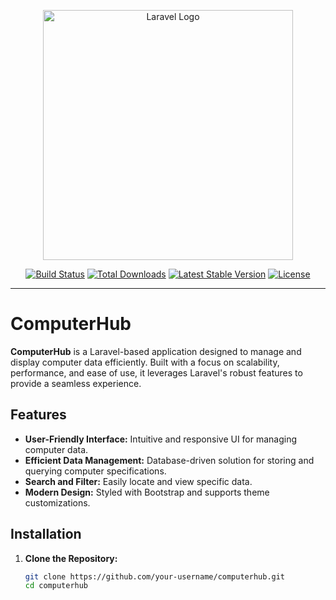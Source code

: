<p align="center">
    <a href="https://laravel.com" target="_blank">
        <img src="https://raw.githubusercontent.com/laravel/art/master/logo-lockup/5%20SVG/2%20CMYK/1%20Full%20Color/laravel-logolockup-cmyk-red.svg" width="400" alt="Laravel Logo">
    </a>
</p>

<p align="center">
    <a href="https://github.com/laravel/framework/actions"><img src="https://github.com/laravel/framework/workflows/tests/badge.svg" alt="Build Status"></a>
    <a href="https://packagist.org/packages/laravel/framework"><img src="https://img.shields.io/packagist/dt/laravel/framework" alt="Total Downloads"></a>
    <a href="https://packagist.org/packages/laravel/framework"><img src="https://img.shields.io/packagist/v/laravel/framework" alt="Latest Stable Version"></a>
    <a href="https://packagist.org/packages/laravel/framework"><img src="https://img.shields.io/packagist/l/laravel/framework" alt="License"></a>
</p>

---

# ComputerHub

**ComputerHub** is a Laravel-based application designed to manage and display computer data efficiently. Built with a focus on scalability, performance, and ease of use, it leverages Laravel's robust features to provide a seamless experience.

## Features

- **User-Friendly Interface:** Intuitive and responsive UI for managing computer data.
- **Efficient Data Management:** Database-driven solution for storing and querying computer specifications.
- **Search and Filter:** Easily locate and view specific data.
- **Modern Design:** Styled with Bootstrap and supports theme customizations.

## Installation

1. **Clone the Repository:**
   ```bash
   git clone https://github.com/your-username/computerhub.git
   cd computerhub
